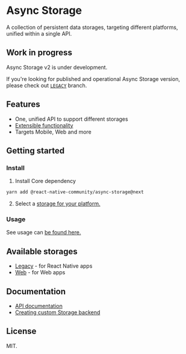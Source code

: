 # Async Storage

A collection of persistent data storages, targeting different platforms, unified within a single API.

## Work in progress

Async Storage v2 is under development.

If you're looking for published and operational Async Storage version, please check out [`LEGACY`](https://github.com/react-native-community/async-storage/tree/LEGACY) branch.

## Features

- One, unified API to support different storages
- [Extensible functionality](./packages/core/docs/API.md#extensions)
- Targets Mobile, Web and more


## Getting started

### Install

1. Install Core dependency

```bash
yarn add @react-native-community/async-storage@next
```

2. Select a [storage for your platform.](#available-storages)


### Usage

See usage can [be found here.](./packages/core/docs/Usage.md)


## Available storages

- [Legacy](./packages/storage-legacy/README.md) - for React Native apps
- [Web](./packages/storage-web/README.md) - for Web apps


## Documentation

- [API documentation](./packages/core/docs/API.md)
- [Creating custom Storage backend](./packages/core/docs/Writing_Storage_Backend.md)


## License

MIT.



